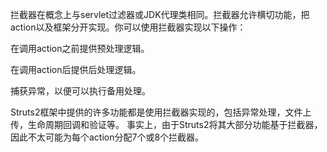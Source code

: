 拦截器在概念上与servlet过滤器或JDK代理类相同。拦截器允许横切功能，把action以及框架分开实现。你可以使用拦截器实现以下操作：

在调用action之前提供预处理逻辑。

在调用action后提供后处理逻辑。

捕获异常，以便可以执行备用处理。

Struts2框架中提供的许多功能都是使用拦截器实现的，包括异常处理，文件上传，生命周期回调和验证等。
事实上，由于Struts2将其大部分功能基于拦截器，因此不太可能为每个action分配7个或8个拦截器。